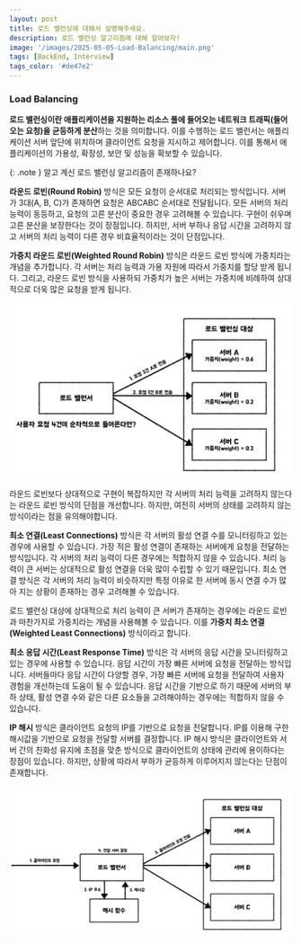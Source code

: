 ```yaml
---
layout: post
title: 로드 밸런싱에 대해서 설명해주세요.
description: 로드 밸런싱 알고리즘에 대해 알아보자!
image: '/images/2025-05-05-Load-Balancing/main.png'
tags: [BackEnd, Interview]
tags_color: '#de47e2'
---
```


### Load Balancing

**로드 밸런싱이란 애플리케이션을 지원하는 리소스 풀에 들어오는 네트워크 트래픽(들어오는 요청)을 균등하게 분산**하는 것을 의미합니다. 이를 수행하는 로드 밸런서는 애플리케이션 서버 앞단에 위치하며 클라이언트 요청을 지시하고 제어합니다. 이를 통해서 애플리케이션의 가용성, 확장성, 보안 및 성능을 확보할 수 있습니다.

{: .note }
알고 계신 로드 밸런싱 알고리즘이 존재하나요?

**라운드 로빈(Round Robin)** 방식은 모든 요청이 순서대로 처리되는 방식입니다. 서버가 3대(A, B, C)가 존재하면 요청은 ABCABC 순서대로 전달됩니다. 모든 서버의 처리 능력이 동등하고, 요청의 고른 분산이 중요한 경우 고려해볼 수 있습니다. 구현이 쉬우며 고른 분산을 보장한다는 것이 장점입니다. 하지만, 서버 부하나 응답 시간을 고려하지 않고 서버의 처리 능력이 다른 경우 비효율적이라는 것이 단점입니다.

**가중치 라운드 로빈(Weighted Round Robin)** 방식은 라운드 로빈 방식에 가중치라는 개념을 추가합니다. 각 서버는 처리 능력과 가용 자원에 따라서 가중치를 할당 받게 됩니다. 그리고, 라운드 로빈 방식을 사용하되 가중치가 높은 서버는 가중치에 비례하여 상대적으로 더욱 많은 요청을 받게 됩니다.

![WRR](../images/2025-05-05-Load-Balancing/WRR.png)

라운드 로빈보다 상대적으로 구현이 복잡하지만 각 서버의 처리 능력을 고려하지 않는다는 라운드 로빈 방식의 단점을 개선합니다. 하지만, 여전히 서버의 상태를 고려하지 않는 방식이라는 점을 유의해야합니다.

**최소 연결(Least Connections)** 방식은 각 서버의 활성 연결 수를 모니터링하고 있는 경우에 사용할 수 있습니다. 가장 적은 활성 연결이 존재하는 서버에게 요청을 전달하는 방식입니다. 각 서버의 처리 능력이 다른 경우에는 적합하지 않을 수 있습니다. 처리 능력이 큰 서버는 상대적으로 활성 연결을 더욱 많이 수립할 수 있기 때문입니다. 최소 연결 방식은 각 서버의 처리 능력이 비슷하지만 특정 이유로 한 서버에 동시 연결 수가 많아 지는 상황이 존재하는 경우 고려해볼 수 있습니다.

로드 밸런싱 대상에 상대적으로 처리 능력이 큰 서버가 존재하는 경우에는 라운드 로빈과 마찬가지로 가중치라는 개념을 사용해볼 수 있습니다. 이를 **가중치 최소 연결(Weighted Least Connections)** 방식이라고 합니다.

**최소 응답 시간(Least Response Time)** 방식은 각 서버의 응답 시간을 모니터링하고 있는 경우에 사용할 수 있습니다. 응답 시간이 가장 빠른 서버에 요청을 전달하는 방식입니다. 서버들마다 응답 시간이 다양할 경우, 가장 빠른 서버에 요청을 전달하여 사용자 경험을 개선하는데 도움이 될 수 있습니다. 응답 시간을 기반으로 하기 때문에 서버의 부하 상태, 활성 연결 수와 같은 다른 요소들을 고려해야하는 경우에는 적합하지 않을 수 있습니다.

**IP 해시** 방식은 클라이언트 요청의 IP를 기반으로 요청을 전달합니다. IP를 이용해 구한 해시값을 기반으로 요청을 전달할 서버를 결정합니다. IP 해시 방식은 클라이언트와 서버 간의 친화성 유지에 초점을 맞춘 방식으로 클라이언트의 상태에 관리에 용이하다는 장점이 있습니다. 하지만, 상황에 따라서 부하가 균등하게 이루어지지 않는다는 단점이 존재합니다.

![img](../images/2025-05-05-Load-Balancing/41e4416f-e91c-4f04-8243-fa8bfa64eea4.png)